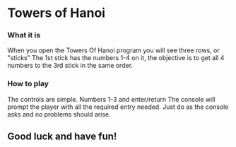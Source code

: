 ﻿# Towers of Hanoi

### What it is

When you open the Towers Of Hanoi program
you will see three rows, or "sticks"
The 1st stick has the numbers 1-4 on it,
the objective is to get all 4 numbers to the 3rd
stick in the same order.

### How to play

The controls are simple. Numbers 1-3 and enter/return
The console will prompt the player with all the required
entry needed. Just do as the console asks and no
problems should arise.

## Good luck and have fun!